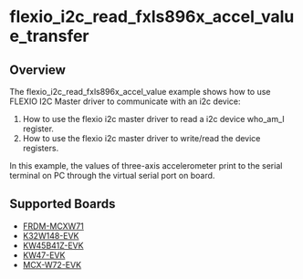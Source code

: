 # flexio_i2c_read_fxls896x_accel_value_transfer

## Overview
The flexio_i2c_read_fxls896x_accel_value example shows how to use FLEXIO I2C Master driver to communicate with an i2c device:

 1. How to use the flexio i2c master driver to read a i2c device who_am_I register.
 2. How to use the flexio i2c master driver to write/read the device registers.

In this example, the values of three-axis accelerometer print to the serial terminal on PC through
the virtual serial port on board.

## Supported Boards
- [FRDM-MCXW71](../../../../_boards/frdmmcxw71/driver_examples/flexio/i2c/read_fxls896x_accel_value_transfer/example_board_readme.md)
- [K32W148-EVK](../../../../_boards/k32w148evk/driver_examples/flexio/i2c/read_fxls896x_accel_value_transfer/example_board_readme.md)
- [KW45B41Z-EVK](../../../../_boards/kw45b41zevk/driver_examples/flexio/i2c/read_fxls896x_accel_value_transfer/example_board_readme.md)
- [KW47-EVK](../../../../_boards/kw47evk/driver_examples/flexio/i2c/read_fxls896x_accel_value_transfer/example_board_readme.md)
- [MCX-W72-EVK](../../../../_boards/mcxw72evk/driver_examples/flexio/i2c/read_fxls896x_accel_value_transfer/example_board_readme.md)
